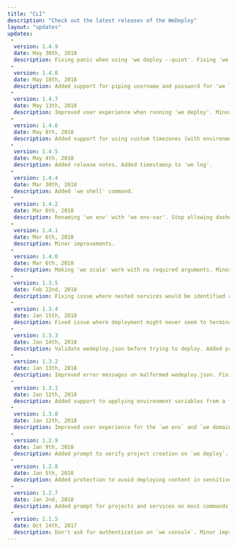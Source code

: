 ```yaml
---
title: "CLI"
description: "Check out the latest releases of the WeDeploy"
layout: "updates"
updates:
 -
  version: 1.4.9
  date: May 30th, 2018
  description: Fixing panic when using 'we deploy --quiet'. Fixing 'we login' when using Git bash for Windows.
 -
  version: 1.4.8
  date: May 18th, 2018
  description: Added support for piping username and password for 'we login'. Minor improvements.
 -
  version: 1.4.7
  date: May 13th, 2018
  description: Improved user experience when running 'we deploy'. Minor improvements.
 -
  version: 1.4.6
  date: May 8th, 2018
  description: Added support for using custom timezones (with environment variable TZ). Added support for deploying Git repositories. Fixing missing 'error counter'. Minor improvements.
 -
  version: 1.4.5
  date: May 4th, 2018
  description: Added release notes. Added timestamsp to 'we log'.
 -
  version: 1.4.4
  date: Mar 30th, 2018
  description: Added 'we shell' command.
 -
  version: 1.4.2
  date: Mar 6th, 2018
  description: Renaming 'we env' with 'we env-var'. Stop allowing dashes on service ids. Minor improvements.
 -
  version: 1.4.1
  date: Mar 6th, 2018
  description: Minor improvements.
 -
  version: 1.4.0
  date: Mar 6th, 2018
  description: Making 'we scale' work with no required arguments. Minor improvements.
 -
  version: 1.3.5
  date: Feb 22nd, 2018
  description: Fixing issue where nested services would be identified as services for the CLI. Fix skipping directories that have any files on the .gitignore list (instead of only the file itself). Minor improvements.
 -
  version: 1.3.4
  date: Jan 15th, 2018
  description: Fixed issue where deployment might never seem to terminate on CLI due to metadata type mismatch. Minor improvements.
 -
  version: 1.3.3
  date: Jan 14th, 2018
  description: Validate wedeploy.json before trying to deploy. Added prompt for selecting or creating a project id on `we deploy`. Added commands `we list projects` and `we list services`. Added the --no-tty flag to make it easier to use the CLI programmatically. Minor improvements.
 -
  version: 1.3.2
  date: Jan 13th, 2018
  description: Improved error messages on malformed wedeploy.json. Fixing bug on setting two environment variables at once. Added --replace flag to `we env set`. Minor improvements.
 -
  version: 1.3.1
  date: Jan 12th, 2018
  description: Added support to applying environment variables from a file on `we env set`. Minor improvements.
 -
  version: 1.3.0
  date: Jan 12th, 2018
  description: Improved user experience for the `we env` and `we domain` commands. Minor improvements.
 -
  version: 1.2.9
  date: Jan 9th, 2018
  description: Added prompt to verify project creation on `we deploy`. Improved removal protection, making you type the project or service name of the resource you want to remove on `we delete`. Minor improvements.
 -
  version: 1.2.8
  date: Jan 5th, 2018
  description: Added protection to avoid deploying content in sensitive directories such as the home directory. Minor improvements.
 -
  version: 1.2.7
  date: Jan 2nd, 2018
  description: Added prompt for projects and services on most commands. Added `we new` and `we open` commands. Minor improvements.
 -
  version: 1.1.5
  date: Oct 14th, 2017
  description: Don't ask for authentication on `we console`. Minor improvements.
---
```


